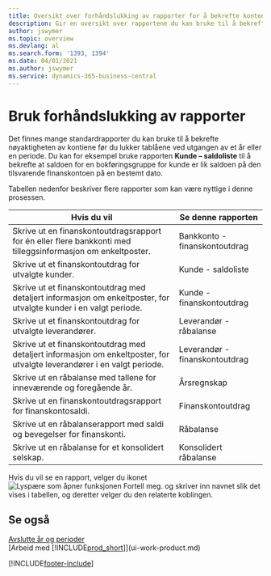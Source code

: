 ```yaml
---
title: Oversikt over forhåndslukking av rapporter for å bekrefte kontonøyaktighet
description: Gir en oversikt over rapportene du kan bruke til å bekrefte nøyaktigheten av kontiene før du lukker tablåene ved utgangen av et år eller en periode.
author: jswymer
ms.topic: overview
ms.devlang: al
ms.search.form: '1393, 1394'
ms.date: 04/01/2021
ms.author: jswymer
ms.service: dynamics-365-business-central
---
```

# Bruk forhåndslukking av rapporter

Det finnes mange standardrapporter du kan bruke til å bekrefte nøyaktigheten av kontiene før du lukker tablåene ved utgangen av et år eller en periode. Du kan for eksempel bruke rapporten **Kunde – saldoliste** til å bekrefte at saldoen for en bokføringsgruppe for kunde er lik saldoen på den tilsvarende finanskontoen på en bestemt dato.

Tabellen nedenfor beskriver flere rapporter som kan være nyttige i denne prosessen.

| Hvis du vil | Se denne rapporten |
| --- | --- |
| Skrive ut en finanskontoutdragsrapport for én eller flere bankkonti med tilleggsinformasjon om enkeltposter. |Bankkonto - finanskontoutdrag |
| Skrive ut et finanskontoutdrag for utvalgte kunder. |Kunde - saldoliste |
| Skrive ut et finanskontoutdrag med detaljert informasjon om enkeltposter, for utvalgte kunder i en valgt periode. |Kunde - finanskontoutdrag |
| Skrive ut et finanskontoutdrag for utvalgte leverandører. |Leverandør - råbalanse |
| Skrive ut et finanskontoutdrag med detaljert informasjon om enkeltposter, for utvalgte leverandører i en valgt periode. |Leverandør - finanskontoutdrag |
| Skrive ut en råbalanse med tallene for inneværende og foregående år. |Årsregnskap |
| Skrive ut en finanskontoutdragsrapport for finanskontosaldi. |Finanskontoutdrag |
| Skrive ut en råbalanserapport med saldi og bevegelser for finanskonti. |Råbalanse |
| Skrive ut en råbalanse for et konsolidert selskap. |Konsolidert råbalanse |

Hvis du vil se en rapport, velger du ikonet ![Lyspære som åpner funksjonen Fortell meg.](media/ui-search/search_small.png "Fortell hva du vil gjøre") og skriver inn navnet slik det vises i tabellen, og deretter velger du den relaterte koblingen.

## Se også

[Avslutte år og perioder](year-close-years-periods.md)  
[Arbeid med [!INCLUDE[prod_short](includes/prod_short.md)]](ui-work-product.md)



[!INCLUDE[footer-include](includes/footer-banner.md)]
